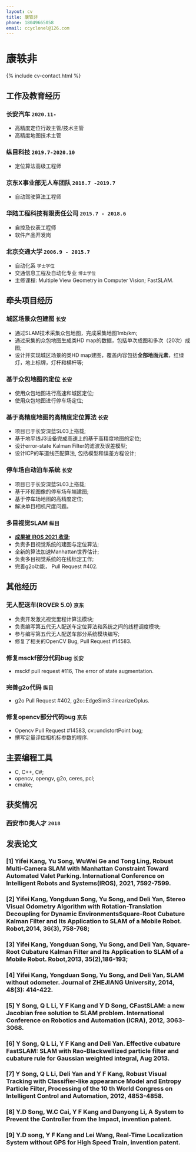 ```yaml
---
layout: cv
title: 康轶非 
phone: 18049665058
email: ccyclonel@126.com
---
```

# 康轶非

<!--
include contact information from the front matter
Supported arguments:
    - homepage: url, text
    - phone
    - email
-->
{% include cv-contact.html %}

## 工作及教育经历
### __长安汽车__ `2020.11-`
- 高精度定位行政主管/技术主管
- 高精度地图技术主管

### __纵目科技__ `2019.7-2020.10`
- 定位算法高级工程师   

### __京东X事业部无人车团队__ `2018.7 -2019.7`
- 自动驾驶算法工程师

### __华陆工程科技有限责任公司__ `2015.7 - 2018.6`
- 自控及仪表工程师
- 软件产品开发岗

### __北京交通大学__ `2006.9 - 2015.7`
- 自动化系 `学士学位`
- 交通信息工程及自动化专业 `博士学位`
- 主修课程: Multiple View Geometry in Computer Vision; FastSLAM.

## 牵头项目经历
### __城区场景众包建图__ `长安`
- 通过SLAM技术采集众包地图，完成采集地图1mb/km;
- 通过采集的众包地图生成类HD map的数据，包括单次成图和多次（20次）成图;
- 设计并实现城区场景的类HD map建图，覆盖内容包括**全部地面元素**，红绿灯，地上标牌，灯杆和横杆等;

### __基于众包地图的定位__ `长安`
- 使用众包地图进行高速和城区定位;
- 使用众包地图进行停车场定位;

### __基于高精度地图的高精度定位算法__ `长安`
- 项目已于长安深蓝SL03上搭载;
- 基于地平线J3设备完成高速上的基于高精度地图的定位;
- 设计error-state Kalman Filter的滤波及误差模型;
- 设计ICP的车道线匹配算法, 包括模型和误差方程设计;

### __停车场自动泊车系统__ `长安`
- 项目已于长安深蓝SL03上搭载;
- 基于环视图像的停车场车端建图;
- 基于停车场地图的高精度定位;
- 解决单目相机尺度问题。

### __多目视觉SLAM__ `纵目`
- [**成果被 IROS 2021 收录**](https://ieeexplore.ieee.org/abstract/document/9636304/);
- 负责多目视觉系统的建图与定位算法;
- 全新的算法加速Manhattan世界估计;
- 负责多目视觉系统的在线标定工作;
- 完善g2o功能， Pull Request #402.

## 其他经历

### __无人配送车(ROVER 5.0)__ `京东`
- 负责开发激光视觉里程计算法模块;
- 负责编写第五代无人配送车定位算法和系统之间的线程调度模块;
- 参与编写第五代无人配送车部分系统模块编写;
- 修复了相关的OpenCV Bug, Pull Request #14583.

### __修复msckf部分代码bug__ `长安`
- msckf pull request #116, The error of state augmentation.

### __完善g2o代码__ `纵目`
- g2o Pull Request #402, g2o::EdgeSim3::linearizeOplus.

### __修复opencv部分代码bug__ `京东`
- Opencv Pull Request #14583, cv::undistortPoint bug;
- 撰写定量评估相机标参数的程序.

## 主要编程工具
- C, C++, C#;
- opencv, opengv, g2o, ceres, pcl;
- cmake;

## 获奖情况

### 西安市D类人才 `2018`

## 发表论文

### [1] __Yifei Kang__, Yu Song, WuWei Ge and Tong Ling, Robust Multi-Camera SLAM with Manhattan Constraint Toward Automated Valet Parking. International Conference on Intelligent Robots and Systems(__IROS__), 2021, 7592-7599.
### [2] __Yifei Kang__, Yongduan Song, Yu Song, and Deli Yan, Stereo Visual Odometry Algorithm with Rotation-Translation Decoupling for Dynamic EnvironmentsSquare-Root Cubature Kalman Filter and Its Application to SLAM of a Mobile Robot. Robot,2014, 36(3), 758-768;
### [3] __Yifei Kang__, Yongduan Song, Yu Song, and Deli Yan, Square-Root Cubature Kalman Filter and Its Application to SLAM of a Mobile Robot. Robot,2013, 35(2),186-193;
### [4] __Yifei Kang__, Yongduan Song, Yu Song, and Deli Yan, SLAM without odometer. Journal of ZHEJIANG University, 2014, 48(3): 414-422.
### [5] Y Song, Q L Li, __Y F Kang__ and Y D Song, CFastSLAM: a new Jacobian free solution to SLAM problem. International Conference on Robotics and Automation (__ICRA__), 2012, 3063-3068.
### [6] Y Song, Q L Li, __Y F Kang__ and Deli Yan. Effective cubature FastSLAM: SLAM with Rao-Blackwellized particle filter and cubature rule for Gaussian weighted integral, Aug 2013.
### [7] Y Song, Q L Li, Deli Yan and __Y F Kang__, Robust Visual Tracking with Classifier-like appearance Model and Entropy Particle Filter, Processing of the 10 th World Congress on Intelligent Control and Automation, 2012, 4853-4858.
### [8] Y.D Song, W.C Cai, __Y F Kang__ and Danyong Li, A System to Prevent the Controller from the Impact, invention patent.
### [9] Y.D song, __Y F Kang__ and Lei Wang, Real-Time Localization System without GPS for High Speed Train, invention patent.


<!-- ### Footer

Last updated: May 2013 -->
